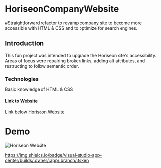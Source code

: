 # HoriseonCompanyWebsite
#Straightforward refactor to revamp company site to become more accessible with HTML & CSS and to optimize for search engines. 

## Introduction
This fun project was intended to upgrade the Horiseon site's accessibility. Areas of focus were repairing broken links, adding alt attributes, and restructing to follow semantic order. 

### Technologies 

Basic knowledge of HTML & CSS

#### Link to Website
Link below
[Horiseon Website](https://ashleywhaley.github.io/HoriseonCompanyWebsite/)

# Demo
![Horiseon Website](C:\Users\oms_t\Documents\Activites\HoriseonCompanyWebsite\WebsiteScreenshot.jpg.png)

https://img.shields.io/badge/visual-studio-app-center/builds/:owner/:app/:branch/:token